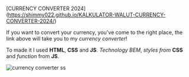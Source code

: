 [CURRENCY CONVERTER 2024] (https://shimmy022.github.io/KALKULATOR-WALUT-CURRENCY-CONVERTER-2024/)

If you want to convert your currency, you've come to the right place, the link above will take you to my *currency converter*! 

To made it I used **HTML**, **CSS** and **JS**. 
*Technology BEM*, *styles from* **CSS** and *function* from **JS**. 

![currency converter ss](https://ibb.co/hZyMcjz)
